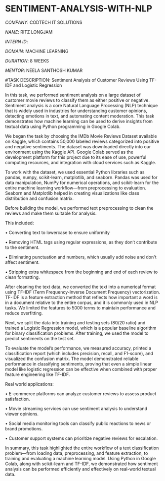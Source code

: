 # SENTIMENT-ANALYSIS-WITH-NLP

*COMPANY*: CODTECH IT SOLUTIONS

*NAME*: RITZ LONGJAM

*INTERN ID*: 

*DOMAIN*: MACHINE LEARNING

*DURATION*: 8 WEEKS

*MENTOR*: NEELA SANTHOSH KUMAR

#TASK DESCRIPTION: Sentiment Analysis of Customer Reviews Using TF-IDF and Logistic Regression

In this task, we performed sentiment analysis on a large dataset of customer movie reviews to classify them as either positive or negative. Sentiment analysis is a core Natural Language Processing (NLP) technique that is widely used in industries for understanding customer opinions, detecting emotions in text, and automating content moderation. This task demonstrates how machine learning can be used to derive insights from textual data using Python programming in Google Colab.

We began the task by choosing the IMDb Movie Reviews Dataset available on Kaggle, which contains 50,000 labeled reviews categorized into positive and negative sentiments. The dataset was downloaded directly into our environment using the Kaggle API. Google Colab served as the development platform for this project due to its ease of use, powerful computing resources, and integration with cloud services such as Kaggle.

To work with the dataset, we used essential Python libraries such as pandas, numpy, scikit-learn, matplotlib, and seaborn. Pandas was used for data manipulation, NumPy for numerical operations, and scikit-learn for the entire machine learning workflow—from preprocessing to evaluation. Seaborn and Matplotlib helped in creating visualizations like class distribution and confusion matrix.

Before building the model, we performed text preprocessing to clean the reviews and make them suitable for analysis. 

This included:

•	Converting text to lowercase to ensure uniformity 

•	Removing HTML tags using regular expressions, as they don’t contribute to the sentiment.

•	Eliminating punctuation and numbers, which usually add noise and don't affect sentiment.

•	Stripping extra whitespace from the beginning and end of each review to clean formatting.

After cleaning the text data, we converted the text into a numerical format using TF-IDF (Term Frequency-Inverse Document Frequency) vectorization. TF-IDF is a feature extraction method that reflects how important a word is in a document relative to the entire corpus, and it is commonly used in NLP tasks. We limited the features to 5000 terms to maintain performance and reduce overfitting.

Next, we split the data into training and testing sets (80/20 ratio) and trained a Logistic Regression model, which is a popular baseline algorithm for binary classification problems. After training, we used the model to predict sentiments on the test set.

To evaluate the model’s performance, we measured accuracy, printed a classification report (which includes precision, recall, and F1-score), and visualized the confusion matrix. The model demonstrated reliable performance in classifying sentiments, proving that even a simple linear model like logistic regression can be effective when combined with proper feature engineering like TF-IDF.

Real world applications:

•	E-commerce platforms can analyze customer reviews to assess product satisfaction.

•	Movie streaming services can use sentiment analysis to understand viewer opinions.

•	Social media monitoring tools can classify public reactions to news or brand promotions.

•	Customer support systems can prioritize negative reviews for escalation.

In summary, this task highlighted the entire workflow of a text classification problem—from loading data, preprocessing, and feature extraction, to training and evaluating a machine learning model. Using Python in Google Colab, along with scikit-learn and TF-IDF, we demonstrated how sentiment analysis can be performed efficiently and effectively on real-world textual data.


